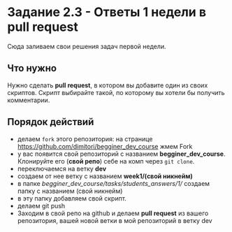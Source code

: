 # Задание 2.3 - Ответы 1 недели в pull request

Сюда заливаем свои решения задач первой недели. 

## Что нужно


Нужно сделать **pull request**, в котором вы добавите один из своих скриптов. Скрипт выбирайте такой, по которому вы хотели бы получить комментарии. 


## Порядок действий
- делаем ```fork``` этого репозитория: на странице https://github.com/dimitori/begginer_dev_course жмем Fork
- у вас появится свой репозиторий с названием **begginer_dev_course**. Клонируйте его (**свой репо**) себе на комп через ```git clone```.
- переключаемся на ветку **dev**
- создаем от нее ветку с названием **week1/(свой никнейм)**
- в папке *begginer_dev_course/tasks/students_answers/1/* создаем папку с названием (свой никнейм)
- в эту папку добавляем свой скрипт. 
- делаем git push
- Заходим в свой репо на github и делаем **pull request** из вашего репозитория, вашей новой ветки  в мой репозиторий в ветку dev
